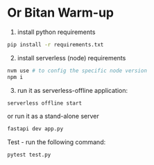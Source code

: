 # Or Bitan Warm-up

1. install python requirements

```bash
pip install -r requirements.txt
```
2. install serverless (node) requirements

```bash
nvm use # to config the specific node version
npm i
```
3. run it as serverless-offline application:

```bash
serverless offline start
```
or run it as a stand-alone server

```bash
fastapi dev app.py      
```

Test - run the following command:
    
```bash
pytest test.py
```
